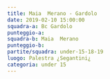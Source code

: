 ```yaml
---
title: Maia  Merano - Gardolo
date: 2019-02-10 15:00:00
squadra-a: Bc Gardolo
punteggio-a: 
squadra-b: Maia  Merano
punteggio-b: 
partite/squadra: under-15-18-19
luogo: Palestra ¿Segantini¿
categoria: under 15
---
```

